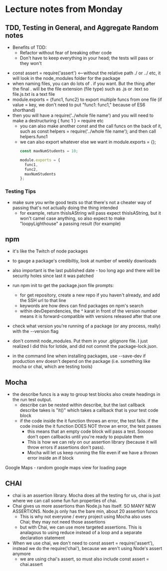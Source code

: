# Lecture notes from Monday

## TDD, Testing in General, and Aggregate Random notes
* Benefits of TDD: 
  * Refactor without fear of breaking other code
  * Don't have to keep everything in your head; the tests will pass or they won't

- const assert = require('assert') <--without the relative path ./ or ../ etc, it will look in the node_modules folder for the package
- when naming files, you can do lots of . if you want. But the thing after the final . will be the file extension (file type) such as .js or .text
so file.js.txt is a text file
- module.exports = {func1, func2} to export multiple funcs from one file (if value = key, we don't need to put "func1: func1," because of ES6 shorthand)
- then you will have a require('../whole file name') and you will need to make a destructuring { func 1 } = require etc
  - you can also make another const and the call funcs on the back of it, such as const helpers = require('../whole file name'); and then call helpers.func1
  - we can also export whatever else we want in module.exports = {}; 
      ```javascript
      const maxNumStudents = 10;

      module.exports = {
        func1, 
        func2,
        maxNumStudents
      };
      ```
### Testing Tips

- make sure you write good tests so that there's not a cheater way of passing that's not actually doing the thing intended
    - for example, return thisIsAString will pass expect thisIsAString, but it won't camel case anything, so also expect to make "loopyLighthouse" a passing result (for example)

## npm
- it's like the Twitch of node packages
- to gauge a package's credibiltiy, look at number of weekly downloads
- also important is the last published date - too long ago and there will be security holes since last it was patched
- run npm init to get the package.json file prompts:
  - for get repository, create a new repo if you haven't already, and add the SSH url to that line
  - keywords are how devs can find packages on npm's search
  - within devDependencies, the ^ karat in front of the version number means it is forward-compatible with versions released after that one

- check what version you're running of a package (or any process, really) with the --version flag
- don't commit node_modules. Put them in your .gitignore file. I just realized I did this for lotide, and did not commit the package-lock.json.
- in the command line when installing packages, use --save-dev if production env doesn't depend on the package (i.e. something like mocha or chai, which are testing tools)


## Mocha

- the describe funcs is a way to group test blocks also create headings in the run test output. 
  - describe can be nested within describe, but the last callback describe takes is "it()" which takes a callback that is your test code block
  - if the code inside the it function throws an error, the test fails. if the code inside the it function DOES NOT throw an error, the test passes
    - this means that an empty code block will pass a test. Sooooo don't open callbacks until you're ready to populate them
    - This is how we can rely on our assertion library (because it will throw errors if assertions don't pass). 
    - Mocha will let us keep running the file even if we have a thrown error inside an if block

Google Maps - random google maps view for loading page

## CHAI

- chai is an assertion library. Mocha does all the testing for us, chai is just where we can call some fun fun properties of chai.
- Chai gives us more assertions than Node.js has itself.  SO MANY NEW ASSERTIONS. Node.js only has the bare min, about 20 assertion funcs
  - This is why not everyone / every project using Mocha also uses Chai; they may not need those assertions
  - but with Chai, we can use more targeted assertions. This is analagous to using reduce instead of a loop and a separate declaration statement
- When we use chai, we don't need to const assert = require('assert'), instead we do the require('chai'), because we aren't using Node's assert anymore
  - we are using chai's assert, so must also include const assert = chai.assert

